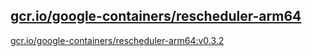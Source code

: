 
[gcr.io/google-containers/rescheduler-arm64](https://hub.docker.com/r/anjia0532/google-containers.rescheduler-arm64/tags/)
-----


[gcr.io/google-containers/rescheduler-arm64:v0.3.2](https://hub.docker.com/r/anjia0532/google-containers.rescheduler-arm64/tags/)


